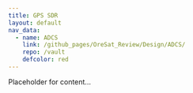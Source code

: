 ```yaml
---
title: GPS SDR
layout: default
nav_data:
  - name: ADCS
    link: /github_pages/OreSat_Review/Design/ADCS/
    repo: /vault
    defcolor: red
---
```



Placeholder for content...
